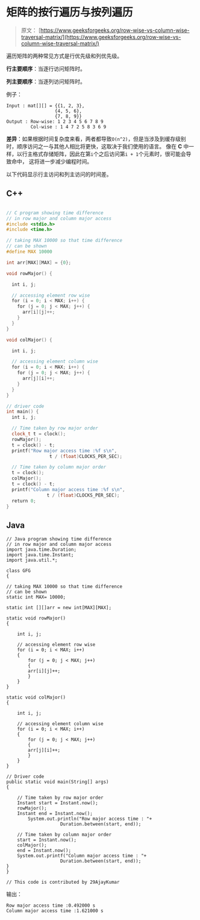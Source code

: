 # 矩阵的按行遍历与按列遍历

> 原文： [https://www.geeksforgeeks.org/row-wise-vs-column-wise-traversal-matrix/](https://www.geeksforgeeks.org/row-wise-vs-column-wise-traversal-matrix/)

遍历矩阵的两种常见方式是行优先级和列优先级。

**行主要顺序**：当逐行访问矩阵时。

**列主要顺序**：当逐列访问矩阵时。

例子：

```
Input : mat[][] = {{1, 2, 3}, 
                  {4, 5, 6}, 
                  {7, 8, 9}}
Output : Row-wise: 1 2 3 4 5 6 7 8 9
         Col-wise : 1 4 7 2 5 8 3 6 9

```



**差异**：如果根据时间复杂度来看，两者都导致`O(n^2)`，但是当涉及到缓存级别时，顺序访问之一与其他人相比将更快，这取决于我们使用的语言。 像在 **C** 中一样，以行主格式存储矩阵，因此在第`i`个之后访问第`i + 1`个元素时，很可能会导致命中， 这将进一步减少编程时间。

以下代码显示行主访问和列主访问的时间差。

## C++ 

```cpp

// C program showing time difference 
// in row major and column major access 
#include <stdio.h> 
#include <time.h> 

// taking MAX 10000 so that time difference 
// can be shown 
#define MAX 10000 

int arr[MAX][MAX] = {0}; 

void rowMajor() { 

  int i, j; 

  // accessing element row wise 
  for (i = 0; i < MAX; i++) { 
    for (j = 0; j < MAX; j++) { 
      arr[i][j]++; 
    } 
  } 
} 

void colMajor() { 

  int i, j; 

  // accessing element column wise 
  for (i = 0; i < MAX; i++) { 
    for (j = 0; j < MAX; j++) { 
      arr[j][i]++; 
    } 
  } 
} 

// driver code 
int main() { 
  int i, j; 

  // Time taken by row major order 
  clock_t t = clock(); 
  rowMajor(); 
  t = clock() - t; 
  printf("Row major access time :%f s\n",  
                t / (float)CLOCKS_PER_SEC); 

  // Time taken by column major order 
  t = clock(); 
  colMajor(); 
  t = clock() - t; 
  printf("Column major access time :%f s\n",  
               t / (float)CLOCKS_PER_SEC); 
  return 0; 
} 

```

## Java

```
// Java program showing time difference 
// in row major and column major access 
import java.time.Duration; 
import java.time.Instant; 
import java.util.*; 
  
class GFG  
{ 
  
// taking MAX 10000 so that time difference 
// can be shown 
static int MAX= 10000; 
  
static int [][]arr = new int[MAX][MAX]; 
  
static void rowMajor()  
{ 
  
    int i, j; 
      
    // accessing element row wise 
    for (i = 0; i < MAX; i++)  
    { 
        for (j = 0; j < MAX; j++)  
        { 
        arr[i][j]++; 
        } 
    } 
} 
  
static void colMajor()  
{ 
  
    int i, j; 
      
    // accessing element column wise 
    for (i = 0; i < MAX; i++)  
    { 
        for (j = 0; j < MAX; j++) 
        { 
        arr[j][i]++; 
        } 
    } 
} 
  
// Driver code 
public static void main(String[] args)  
{ 
  
    // Time taken by row major order 
    Instant start = Instant.now(); 
    rowMajor(); 
    Instant end = Instant.now(); 
        System.out.println("Row major access time : "+  
                    Duration.between(start, end)); 
      
    // Time taken by column major order 
    start = Instant.now(); 
    colMajor(); 
    end = Instant.now(); 
    System.out.printf("Column major access time : "+  
                    Duration.between(start, end)); 
} 
} 
  
// This code is contributed by 29AjayKumar
```

输出：

```
Row major access time :0.492000 s
Column major access time :1.621000 s
```

